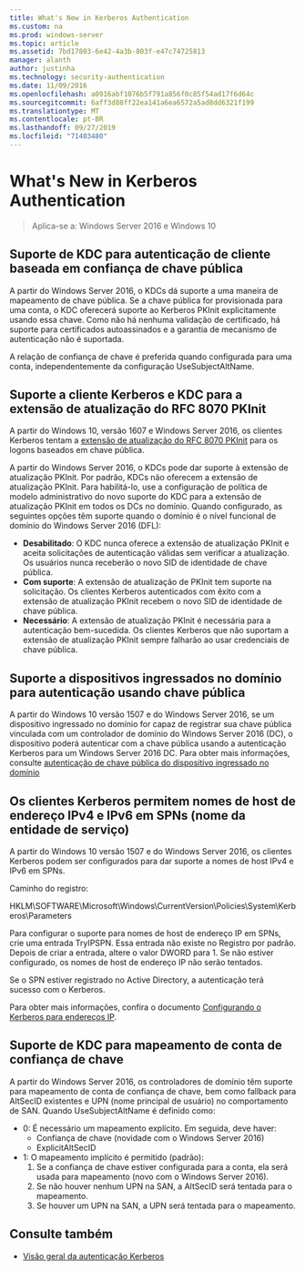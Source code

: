 ```yaml
---
title: What's New in Kerberos Authentication
ms.custom: na
ms.prod: windows-server
ms.topic: article
ms.assetid: 7bd17803-6e42-4a3b-803f-e47c74725813
manager: alanth
author: justinha
ms.technology: security-authentication
ms.date: 11/09/2016
ms.openlocfilehash: a0916abf1076b5f791a856f0c85f54ad17f6d64c
ms.sourcegitcommit: 6aff3d88ff22ea141a6ea6572a5ad8dd6321f199
ms.translationtype: MT
ms.contentlocale: pt-BR
ms.lasthandoff: 09/27/2019
ms.locfileid: "71403480"
---
```

# <a name="whats-new-in-kerberos-authentication"></a>What's New in Kerberos Authentication

>Aplica-se a: Windows Server 2016 e Windows 10

## <a name="kdc-support-for-public-key-trust-based-client-authentication"></a>Suporte de KDC para autenticação de cliente baseada em confiança de chave pública

A partir do Windows Server 2016, o KDCs dá suporte a uma maneira de mapeamento de chave pública. Se a chave pública for provisionada para uma conta, o KDC oferecerá suporte ao Kerberos PKInit explicitamente usando essa chave. Como não há nenhuma validação de certificado, há suporte para certificados autoassinados e a garantia de mecanismo de autenticação não é suportada.

A relação de confiança de chave é preferida quando configurada para uma conta, independentemente da configuração UseSubjectAltName.

## <a name="kerberos-client-and-kdc-support-for-rfc-8070-pkinit-freshness-extension"></a>Suporte a cliente Kerberos e KDC para a extensão de atualização do RFC 8070 PKInit

A partir do Windows 10, versão 1607 e Windows Server 2016, os clientes Kerberos tentam a [extensão de atualização do RFC 8070 PKInit](https://datatracker.ietf.org/doc/draft-ietf-kitten-pkinit-freshness/) para os logons baseados em chave pública. 

A partir do Windows Server 2016, o KDCs pode dar suporte à extensão de atualização PKInit. Por padrão, KDCs não oferecem a extensão de atualização PKInit. Para habilitá-lo, use a configuração de política de modelo administrativo do novo suporte do KDC para a extensão de atualização PKInit em todos os DCs no domínio. Quando configurado, as seguintes opções têm suporte quando o domínio é o nível funcional de domínio do Windows Server 2016 (DFL):

- **Desabilitado**: O KDC nunca oferece a extensão de atualização PKInit e aceita solicitações de autenticação válidas sem verificar a atualização. Os usuários nunca receberão o novo SID de identidade de chave pública.
- **Com suporte**: A extensão de atualização de PKInit tem suporte na solicitação. Os clientes Kerberos autenticados com êxito com a extensão de atualização PKInit recebem o novo SID de identidade de chave pública.
- **Necessário**: A extensão de atualização PKInit é necessária para a autenticação bem-sucedida. Os clientes Kerberos que não suportam a extensão de atualização PKInit sempre falharão ao usar credenciais de chave pública.

## <a name="domain-joined-device-support-for-authentication-using-public-key"></a>Suporte a dispositivos ingressados no domínio para autenticação usando chave pública

A partir do Windows 10 versão 1507 e do Windows Server 2016, se um dispositivo ingressado no domínio for capaz de registrar sua chave pública vinculada com um controlador de domínio do Windows Server 2016 (DC), o dispositivo poderá autenticar com a chave pública usando a autenticação Kerberos para um Windows Server 2016 DC. Para obter mais informações, consulte [autenticação de chave pública do dispositivo ingressado no domínio](Domain-joined-Device-Public-Key-Authentication.md)

## <a name="kerberos-clients-allow-ipv4-and-ipv6-address-hostnames-in-service-principal-names-spns"></a>Os clientes Kerberos permitem nomes de host de endereço IPv4 e IPv6 em SPNs (nome da entidade de serviço)

A partir do Windows 10 versão 1507 e do Windows Server 2016, os clientes Kerberos podem ser configurados para dar suporte a nomes de host IPv4 e IPv6 em SPNs. 

Caminho do registro:

HKLM\SOFTWARE\Microsoft\Windows\CurrentVersion\Policies\System\Kerberos\Parameters

Para configurar o suporte para nomes de host de endereço IP em SPNs, crie uma entrada TryIPSPN. Essa entrada não existe no Registro por padrão. Depois de criar a entrada, altere o valor DWORD para 1. Se não estiver configurado, os nomes de host de endereço IP não serão tentados.

Se o SPN estiver registrado no Active Directory, a autenticação terá sucesso com o Kerberos. 

Para obter mais informações, confira o documento [Configurando o Kerberos para endereços IP](configuring-kerberos-over-ip.md).

## <a name="kdc-support-for-key-trust-account-mapping"></a>Suporte de KDC para mapeamento de conta de confiança de chave

A partir do Windows Server 2016, os controladores de domínio têm suporte para mapeamento de conta de confiança de chave, bem como fallback para AltSecID existentes e UPN (nome principal de usuário) no comportamento de SAN. Quando UseSubjectAltName é definido como:

- 0: É necessário um mapeamento explícito. Em seguida, deve haver:
    - Confiança de chave (novidade com o Windows Server 2016)
    - ExplicitAltSecID
- 1: O mapeamento implícito é permitido (padrão):
    1. Se a confiança de chave estiver configurada para a conta, ela será usada para mapeamento (novo com o Windows Server 2016).
    2. Se não houver nenhum UPN na SAN, a AltSecID será tentada para o mapeamento.
    3. Se houver um UPN na SAN, a UPN será tentada para o mapeamento.

## <a name="see-also"></a>Consulte também

- [Visão geral da autenticação Kerberos](kerberos-authentication-overview.md)
